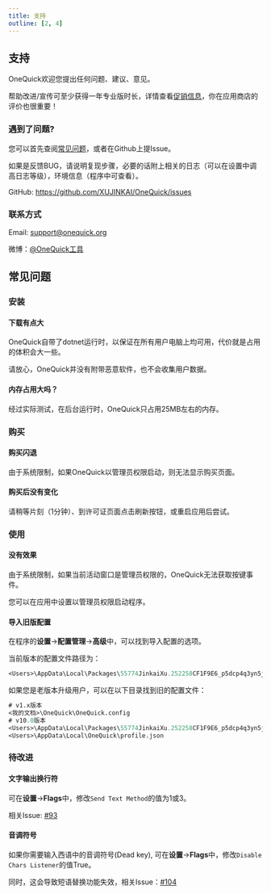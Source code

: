 ```yaml
---
title: 支持
outline: [2, 4]
---
```


## 支持

OneQuick欢迎您提出任何问题、建议、意见。

帮助改进/宣传可至少获得一年专业版时长，详情查看[促销信息](/pro#促销信息)，你在应用商店的评价也很重要！

### 遇到了问题?

您可以首先查阅[常见问题](#常见问题)，或者在Github上提Issue。

如果是反馈BUG，请说明复现步骤，必要的话附上相关的日志（可以在设置中调高日志等级），环境信息（程序中可查看）。

GitHub: <https://github.com/XUJINKAI/OneQuick/issues>

### 联系方式

Email: <support@onequick.org>

微博：[@OneQuick工具](https://weibo.com/OneQuick)

## 常见问题

### 安装

#### 下载有点大

OneQuick自带了dotnet运行时，以保证在所有用户电脑上均可用，代价就是占用的体积会大一些。

请放心，OneQuick并没有附带恶意软件，也不会收集用户数据。

#### 内存占用大吗？

经过实际测试，在后台运行时，OneQuick只占用25MB左右的内存。

### 购买

#### 购买闪退

由于系统限制，如果OneQuick以管理员权限启动，则无法显示购买页面。

#### 购买后没有变化

请稍等片刻（1分钟）、到许可证页面点击刷新按钮，或重启应用后尝试。

### 使用

#### 没有效果

由于系统限制，如果当前活动窗口是管理员权限的，OneQuick无法获取按键事件。

您可以在应用中设置以管理员权限启动程序。

#### 导入旧版配置

在程序的**设置**->**配置管理**->**高级**中，可以找到导入配置的选项。

当前版本的配置文件路径为：

```ps
<Users>\AppData\Local\Packages\55774JinkaiXu.252258CF1F9E6_p5dcp4q3yn5jt\LocalState\profile\profile.json
```

如果您是老版本升级用户，可以在以下目录找到旧的配置文件：

```ps
# v1.x版本
<我的文档>\OneQuick\OneQuick.config
# v10.0版本
<Users>\AppData\Local\Packages\55774JinkaiXu.252258CF1F9E6_p5dcp4q3yn5jt\LocalCache\Local\OneQuick\profile.json
<Users>\AppData\Local\OneQuick\profile.json
```

### 待改进

#### 文字输出换行符

可在**设置**->**Flags**中，修改`Send Text Method`的值为1或3。

相关Issue: [#93](https://github.com/XUJINKAI/OneQuick/issues/93)

#### 音调符号

如果你需要输入西语中的音调符号(Dead key), 可在**设置**->**Flags**中，修改`Disable Chars Listener`的值True。

同时，这会导致短语替换功能失效，相关Issue：[#104](https://github.com/XUJINKAI/OneQuick/issues/104)
